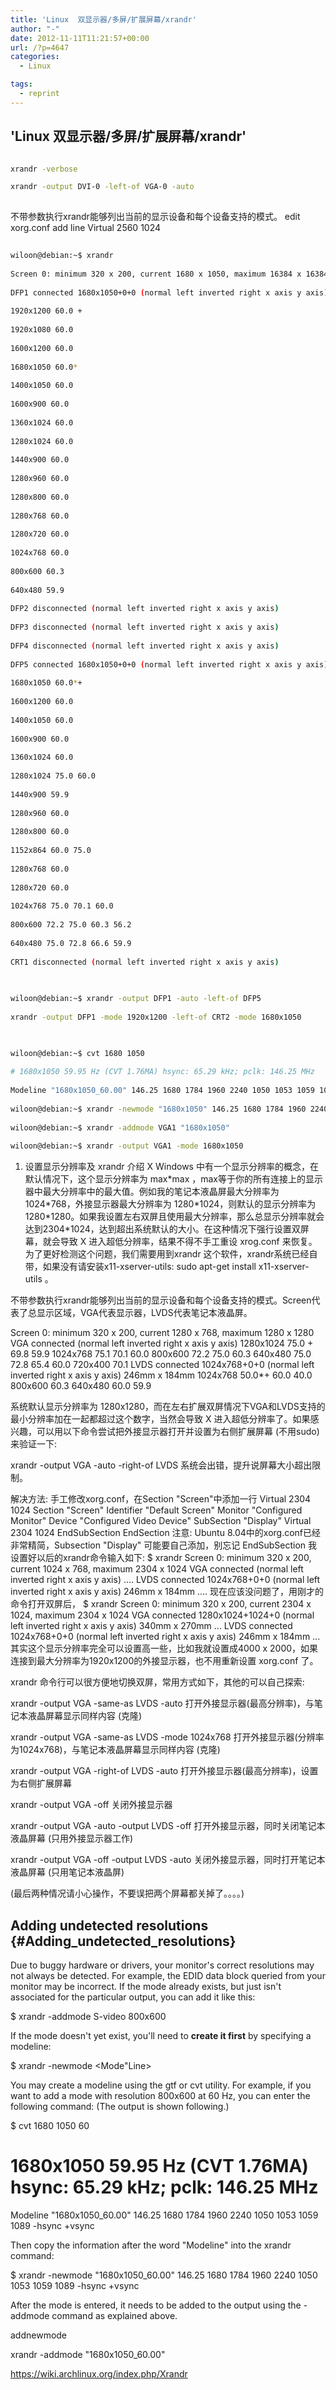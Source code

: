 ```yaml
---
title: 'Linux  双显示器/多屏/扩展屏幕/xrandr'
author: "-"
date: 2012-11-11T11:21:57+00:00
url: /?p=4647
categories:
  - Linux

tags:
  - reprint
---
```

## 'Linux  双显示器/多屏/扩展屏幕/xrandr'
```bash

xrandr -verbose

xrandr -output DVI-0 -left-of VGA-0 -auto
  
```

不带参数执行xrandr能够列出当前的显示设备和每个设备支持的模式。 edit xorg.conf add line Virtual 2560 1024

```bash
  
wiloon@debian:~$ xrandr
  
Screen 0: minimum 320 x 200, current 1680 x 1050, maximum 16384 x 16384
  
DFP1 connected 1680x1050+0+0 (normal left inverted right x axis y axis) 518mm x 324mm
   
1920x1200 60.0 +
   
1920x1080 60.0
   
1600x1200 60.0
   
1680x1050 60.0*
   
1400x1050 60.0
   
1600x900 60.0
   
1360x1024 60.0
   
1280x1024 60.0
   
1440x900 60.0
   
1280x960 60.0
   
1280x800 60.0
   
1280x768 60.0
   
1280x720 60.0
   
1024x768 60.0
   
800x600 60.3
   
640x480 59.9
  
DFP2 disconnected (normal left inverted right x axis y axis)
  
DFP3 disconnected (normal left inverted right x axis y axis)
  
DFP4 disconnected (normal left inverted right x axis y axis)
  
DFP5 connected 1680x1050+0+0 (normal left inverted right x axis y axis) 408mm x 255mm
   
1680x1050 60.0*+
   
1600x1200 60.0
   
1400x1050 60.0
   
1600x900 60.0
   
1360x1024 60.0
   
1280x1024 75.0 60.0
   
1440x900 59.9
   
1280x960 60.0
   
1280x800 60.0
   
1152x864 60.0 75.0
   
1280x768 60.0
   
1280x720 60.0
   
1024x768 75.0 70.1 60.0
   
800x600 72.2 75.0 60.3 56.2
   
640x480 75.0 72.8 66.6 59.9
  
CRT1 disconnected (normal left inverted right x axis y axis)
  
```

```bash
  
wiloon@debian:~$ xrandr -output DFP1 -auto -left-of DFP5
  
xrandr -output DFP1 -mode 1920x1200 -left-of CRT2 -mode 1680x1050
  
```

```bash

wiloon@debian:~$ cvt 1680 1050
  
# 1680x1050 59.95 Hz (CVT 1.76MA) hsync: 65.29 kHz; pclk: 146.25 MHz
  
Modeline "1680x1050_60.00" 146.25 1680 1784 1960 2240 1050 1053 1059 1089 -hsync +vsync
  
wiloon@debian:~$ xrandr -newmode "1680x1050" 146.25 1680 1784 1960 2240 1050 1053 1059 1089 -hsync +vsync
  
wiloon@debian:~$ xrandr -addmode VGA1 "1680x1050"
  
wiloon@debian:~$ xrandr -output VGA1 -mode 1680x1050

```

1. 设置显示分辨率及 xrandr 介绍 X Windows 中有一个显示分辨率的概念，在默认情况下，这个显示分辨率为 max\*max ，max等于你的所有连接上的显示器中最大分辨率中的最大值。例如我的笔记本液晶屏最大分辨率为 1024\*768，外接显示器最大分辨率为 1280\*1024，则默认的显示分辨率为 1280\*1280。如果我设置左右双屏且使用最大分辨率，那么总显示分辨率就会达到2304*1024，达到超出系统默认的大小。在这种情况下强行设置双屏幕，就会导致 X 进入超低分辨率，结果不得不手工重设 xrog.conf 来恢复。 为了更好检测这个问题，我们需要用到xrandr 这个软件，xrandr系统已经自带，如果没有请安装x11-xserver-utils: sudo apt-get install x11-xserver-utils 。

不带参数执行xrandr能够列出当前的显示设备和每个设备支持的模式。Screen代表了总显示区域，VGA代表显示器，LVDS代表笔记本液晶屏。

Screen 0: minimum 320 x 200, current 1280 x 768, maximum 1280 x 1280 VGA connected (normal left inverted right x axis y axis) 1280x1024      75.0 +   69.8     59.9 1024x768       75.1     70.1     60.0 800x600        72.2     75.0     60.3 640x480        75.0     72.8     65.4     60.0 720x400        70.1 LVDS connected 1024x768+0+0 (normal left inverted right x axis y axis) 246mm x 184mm 1024x768       50.0*+   60.0     40.0 800x600        60.3 640x480        60.0     59.9

系统默认显示分辨率为 1280x1280，而在左右扩展双屏情况下VGA和LVDS支持的最小分辨率加在一起都超过这个数字，当然会导致 X 进入超低分辨率了。如果感兴趣，可以用以下命令尝试把外接显示器打开并设置为右侧扩展屏幕 (不用sudo) 来验证一下: 

xrandr -output VGA -auto -right-of LVDS 系统会出错，提升说屏幕大小超出限制。

解决方法: 手工修改xorg.conf，在Section "Screen"中添加一行 Virtual 2304 1024 Section "Screen" Identifier "Default Screen" Monitor "Configured Monitor" Device "Configured Video Device" SubSection "Display" Virtual 2304 1024 EndSubSection EndSection 注意: Ubuntu 8.04中的xorg.conf已经非常精简，Subsection "Display" 可能要自己添加，别忘记 EndSubSection 我设置好以后的xrandr命令输入如下:  $ xrandr Screen 0: minimum 320 x 200, current 1024 x 768, maximum 2304 x 1024 VGA connected (normal left inverted right x axis y axis) .... LVDS connected 1024x768+0+0 (normal left inverted right x axis y axis) 246mm x 184mm .... 现在应该没问题了，用刚才的命令打开双屏后， $ xrandr Screen 0: minimum 320 x 200, current 2304 x 1024, maximum 2304 x 1024 VGA connected 1280x1024+1024+0 (normal left inverted right x axis y axis) 340mm x 270mm ... LVDS connected 1024x768+0+0 (normal left inverted right x axis y axis) 246mm x 184mm ... 其实这个显示分辨率完全可以设置高一些，比如我就设置成4000 x 2000，如果连接到最大分辨率为1920x1200的外接显示器，也不用重新设置 xorg.conf 了。

xrandr 命令行可以很方便地切换双屏，常用方式如下，其他的可以自己探索: 

xrandr -output VGA -same-as LVDS -auto 打开外接显示器(最高分辨率)，与笔记本液晶屏幕显示同样内容 (克隆) 

xrandr -output VGA -same-as LVDS -mode 1024x768 打开外接显示器(分辨率为1024x768)，与笔记本液晶屏幕显示同样内容 (克隆) 

xrandr -output VGA -right-of LVDS -auto 打开外接显示器(最高分辨率)，设置为右侧扩展屏幕

xrandr -output VGA -off 关闭外接显示器

xrandr -output VGA -auto -output LVDS -off 打开外接显示器，同时关闭笔记本液晶屏幕 (只用外接显示器工作) 

xrandr -output VGA -off -output LVDS -auto 关闭外接显示器，同时打开笔记本液晶屏幕 (只用笔记本液晶屏)

 (最后两种情况请小心操作，不要误把两个屏幕都关掉了。。。。) 

## Adding undetected resolutions {#Adding_undetected_resolutions}

Due to buggy hardware or drivers, your monitor's correct resolutions may not always be detected. For example, the EDID data block queried from your monitor may be incorrect. If the mode already exists, but just isn't associated for the particular output, you can add it like this:

$ xrandr -addmode S-video 800x600

If the mode doesn't yet exist, you'll need to **create it first** by specifying a modeline:

$ xrandr -newmode <Mode"Line>

You may create a modeline using the gtf or cvt utility. For example, if you want to add a mode with resolution 800x600 at 60 Hz, you can enter the following command: (The output is shown following.)

$ cvt 1680 1050 60

# 1680x1050 59.95 Hz (CVT 1.76MA) hsync: 65.29 kHz; pclk: 146.25 MHz
  
Modeline "1680x1050_60.00" 146.25 1680 1784 1960 2240 1050 1053 1059 1089 -hsync +vsync

Then copy the information after the word "Modeline" into the xrandr command:

$ xrandr -newmode "1680x1050_60.00"  146.25  1680 1784 1960 2240  1050 1053 1059 1089 -hsync +vsync

After the mode is entered, it needs to be added to the output using the -addmode command as explained above.

addnewmode

xrandr -addmode "1680x1050_60.00"

https://wiki.archlinux.org/index.php/Xrandr